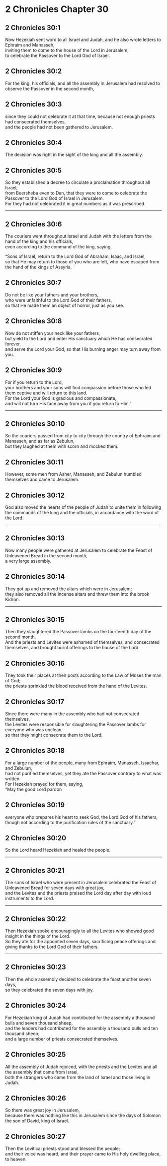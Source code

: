 # 2 Chronicles Chapter 30

## 2 Chronicles 30:1

Now Hezekiah sent word to all Israel and Judah, and he also wrote letters to Ephraim and Manasseh,  
inviting them to come to the house of the Lord in Jerusalem,  
to celebrate the Passover to the Lord God of Israel.

## 2 Chronicles 30:2

For the king, his officials, and all the assembly in Jerusalem had resolved to observe the Passover in the second month,

## 2 Chronicles 30:3

since they could not celebrate it at that time, because not enough priests had consecrated themselves,  
and the people had not been gathered to Jerusalem.

## 2 Chronicles 30:4

The decision was right in the sight of the king and all the assembly.

## 2 Chronicles 30:5

So they established a decree to circulate a proclamation throughout all Israel,  
from Beersheba even to Dan, that they were to come to celebrate the Passover to the Lord God of Israel in Jerusalem.  
For they had not celebrated it in great numbers as it was prescribed.

---

## 2 Chronicles 30:6

The couriers went throughout Israel and Judah with the letters from the hand of the king and his officials,  
even according to the command of the king, saying,

“Sons of Israel, return to the Lord God of Abraham, Isaac, and Israel,  
so that He may return to those of you who are left, who have escaped from the hand of the kings of Assyria.

## 2 Chronicles 30:7

Do not be like your fathers and your brothers,  
who were unfaithful to the Lord God of their fathers,  
so that He made them an object of horror, just as you see.

## 2 Chronicles 30:8

Now do not stiffen your neck like your fathers,  
but yield to the Lord and enter His sanctuary which He has consecrated forever,  
and serve the Lord your God, so that His burning anger may turn away from you.

## 2 Chronicles 30:9

For if you return to the Lord,  
your brothers and your sons will find compassion before those who led them captive and will return to this land.  
For the Lord your God is gracious and compassionate,  
and will not turn His face away from you if you return to Him.”

---

## 2 Chronicles 30:10

So the couriers passed from city to city through the country of Ephraim and Manasseh, and as far as Zebulun,  
but they laughed at them with scorn and mocked them.

## 2 Chronicles 30:11

However, some men from Asher, Manasseh, and Zebulun humbled themselves and came to Jerusalem.

## 2 Chronicles 30:12

God also moved the hearts of the people of Judah to unite them in following the commands of the king and the officials, in accordance with the word of the Lord.

---

## 2 Chronicles 30:13

Now many people were gathered at Jerusalem to celebrate the Feast of Unleavened Bread in the second month,  
a very large assembly.

## 2 Chronicles 30:14

They got up and removed the altars which were in Jerusalem;  
they also removed all the incense altars and threw them into the brook Kidron.

---

## 2 Chronicles 30:15

Then they slaughtered the Passover lambs on the fourteenth day of the second month.  
And the priests and Levites were ashamed of themselves, and consecrated themselves, and brought burnt offerings to the house of the Lord.

## 2 Chronicles 30:16

They took their places at their posts according to the Law of Moses the man of God;  
the priests sprinkled the blood received from the hand of the Levites.

## 2 Chronicles 30:17

Since there were many in the assembly who had not consecrated themselves,  
the Levites were responsible for slaughtering the Passover lambs for everyone who was unclean,  
so that they might consecrate them to the Lord.

## 2 Chronicles 30:18

For a large number of the people, many from Ephraim, Manasseh, Issachar, and Zebulun,  
had not purified themselves, yet they ate the Passover contrary to what was written.  
For Hezekiah prayed for them, saying,  
“May the good Lord pardon

## 2 Chronicles 30:19

everyone who prepares his heart to seek God, the Lord God of his fathers,  
though not according to the purification rules of the sanctuary.”

## 2 Chronicles 30:20

So the Lord heard Hezekiah and healed the people.

---

## 2 Chronicles 30:21

The sons of Israel who were present in Jerusalem celebrated the Feast of Unleavened Bread for seven days with great joy,  
and the Levites and the priests praised the Lord day after day with loud instruments to the Lord.

---

## 2 Chronicles 30:22

Then Hezekiah spoke encouragingly to all the Levites who showed good insight in the things of the Lord.  
So they ate for the appointed seven days, sacrificing peace offerings and giving thanks to the Lord God of their fathers.

---

## 2 Chronicles 30:23

Then the whole assembly decided to celebrate the feast another seven days,  
so they celebrated the seven days with joy.

## 2 Chronicles 30:24

For Hezekiah king of Judah had contributed for the assembly a thousand bulls and seven thousand sheep,  
and the leaders had contributed for the assembly a thousand bulls and ten thousand sheep;  
and a large number of priests consecrated themselves.

## 2 Chronicles 30:25

All the assembly of Judah rejoiced, with the priests and the Levites and all the assembly that came from Israel,  
both the strangers who came from the land of Israel and those living in Judah.

## 2 Chronicles 30:26

So there was great joy in Jerusalem,  
because there was nothing like this in Jerusalem since the days of Solomon the son of David, king of Israel.

## 2 Chronicles 30:27

Then the Levitical priests stood and blessed the people;  
and their voice was heard, and their prayer came to His holy dwelling place, to heaven.
